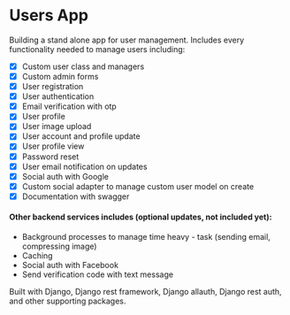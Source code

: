 # Users App

Building a stand alone app for user management. Includes every functionality needed to manage users including:
- [x] Custom user class and managers
- [x] Custom admin forms
- [x] User registration
- [x] User authentication
- [x] Email verification with otp
- [x] User profile
- [x] User image upload
- [x] User account and profile update
- [x] User profile view
- [x] Password reset
- [x] User email notification on updates
- [x] Social auth with Google
- [x] Custom social adapter to manage custom user model on create
- [x] Documentation with swagger

#### Other backend services includes (optional updates, not included yet):
- Background processes to manage time heavy - task (sending email, compressing image)
- Caching
- Social auth with Facebook
- Send verification code with text message

Built with Django, Django rest framework, Django allauth, Django rest auth, and other supporting packages.
